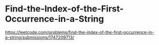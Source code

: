 # Find-the-Index-of-the-First-Occurrence-in-a-String
https://leetcode.com/problems/find-the-index-of-the-first-occurrence-in-a-string/submissions/1747209713/

